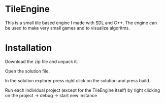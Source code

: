 # TileEngine
This is a small tile based engine I made with SDL and C++. The engine can be used to make very small games and to visualize algoritms.

# Installation
Download the zip file and unpack it.

Open the solution file.

In the solution explorer press right click on the solution and press build.

Run each individual project (except for the TileEngine itself) by right clicking on the project -> debug -> start new instance
